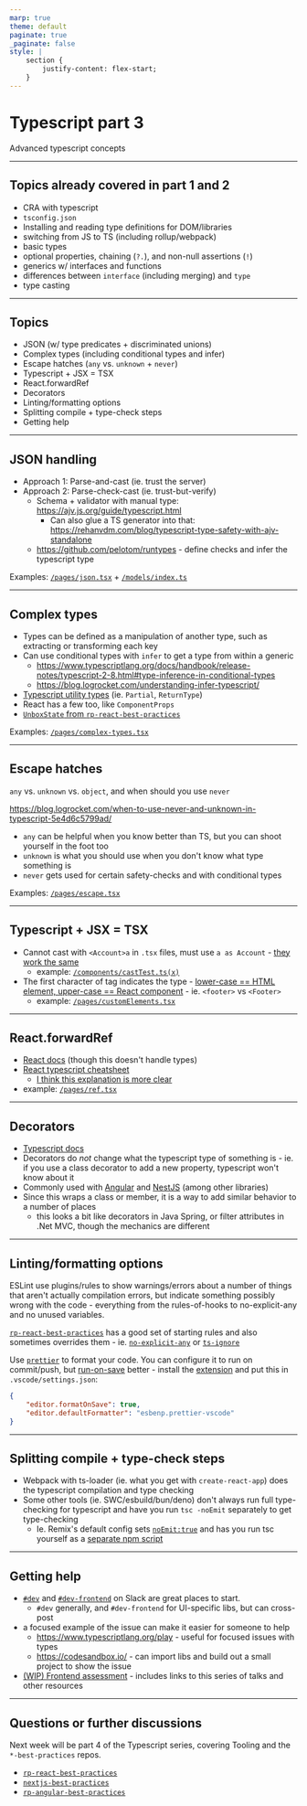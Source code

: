 ```yaml
---
marp: true
theme: default
paginate: true
_paginate: false
style: |
    section {
        justify-content: flex-start;
    }
---
```


# Typescript part 3

Advanced typescript concepts

---

## Topics already covered in part 1 and 2

- CRA with typescript
- `tsconfig.json`
- Installing and reading type definitions for DOM/libraries
- switching from JS to TS (including rollup/webpack)
- basic types
- optional properties, chaining (`?.`), and non-null assertions (`!`)
- generics w/ interfaces and functions
- differences between `interface` (including merging) and `type`
- type casting

---

## Topics

- JSON (w/ type predicates + discriminated unions)
- Complex types (including conditional types and infer)
- Escape hatches (`any` vs. `unknown` + `never`)
- Typescript + JSX = TSX
- React.forwardRef
- Decorators
- Linting/formatting options
- Splitting compile + type-check steps
- Getting help

---

## JSON handling

- Approach 1: Parse-and-cast (ie. trust the server)
- Approach 2: Parse-check-cast (ie. trust-but-verify)
  - Schema + validator with manual type: <https://ajv.js.org/guide/typescript.html>
    - Can also glue a TS generator into that: <https://rehanvdm.com/blog/typescript-type-safety-with-ajv-standalone>
  - <https://github.com/pelotom/runtypes> - define checks and infer the typescript type

Examples: [`/pages/json.tsx`](/pages/json.tsx) + [`/models/index.ts`](/models/index.ts)

---

## Complex types

- Types can be defined as a manipulation of another type, such as extracting or transforming each key
- Can use conditional types with `infer` to get a type from within a generic
  - <https://www.typescriptlang.org/docs/handbook/release-notes/typescript-2-8.html#type-inference-in-conditional-types>
  - <https://blog.logrocket.com/understanding-infer-typescript/>
- [Typescript utility types](https://www.typescriptlang.org/docs/handbook/utility-types.html) (ie. `Partial`, `ReturnType`)
- React has a few too, like `ComponentProps`
- [`UnboxState` from `rp-react-best-practices`](https://github.com/Rightpoint/rp-react-best-practices/blob/master/src/lib/rtl-utils/interfaces/TestConfig.ts#L25)

Examples: [`/pages/complex-types.tsx`](/pages/complex-types.tsx)

---

## Escape hatches

`any` vs. `unknown` vs. `object`, and when should you use `never`

<https://blog.logrocket.com/when-to-use-never-and-unknown-in-typescript-5e4d6c5799ad/>

- `any` can be helpful when you know better than TS, but you can shoot yourself in the foot too
- `unknown` is what you should use when you don't know what type something is
- `never` gets used for certain safety-checks and with conditional types

Examples: [`/pages/escape.tsx`](/pages/escape.tsx)

---

## Typescript + JSX = TSX

- Cannot cast with `<Account>a` in `.tsx` files, must use `a as Account` - [they work the same](https://www.typescriptlang.org/docs/handbook/jsx.html#the-as-operator)
  - example: [`/components/castTest.ts`](/components/castTest.ts)[`(x)`](/components/castTest.tsx)
- The first character of tag indicates the type - [lower-case == HTML element, upper-case == React component](https://www.typescriptlang.org/docs/handbook/jsx.html#type-checking) - ie. `<footer>` vs `<Footer>`
  - example: [`/pages/customElements.tsx`](/pages/customElements.tsx)

---

## React.forwardRef

- [React docs](https://reactjs.org/docs/forwarding-refs.html) (though this doesn't handle types)
- [React typescript cheatsheet](https://react-typescript-cheatsheet.netlify.app/docs/basic/getting-started/forward_and_create_ref)
  - [I think this explanation is more clear](https://www.carlrippon.com/react-forwardref-typescript)
- example: [`/pages/ref.tsx`](/pages/ref.tsx)

---

## Decorators

- [Typescript docs](https://www.typescriptlang.org/docs/handbook/decorators.html)
- Decorators do _not_ change what the typescript type of something is - ie. if you use a class decorator to add a new property, typescript won't know about it
- Commonly used with [Angular](https://angular.io/api/core/Component) and [NestJS](https://docs.nestjs.com/controllers#routing) (among other libraries)
- Since this wraps a class or member, it is a way to add similar behavior to a number of places
  - this looks a bit like decorators in Java Spring, or filter attributes in .Net MVC, though the mechanics are different

---

## Linting/formatting options

ESLint use plugins/rules to show warnings/errors about a number of things that aren't actually compilation errors, but indicate something possibly wrong with the code - everything from the rules-of-hooks to no-explicit-any and no unused variables.

[`rp-react-best-practices`](https://github.com/Rightpoint/rp-react-best-practices/blob/f0ca0fd32cb8a7fb1dc5c52c858d103ae92f9086/.eslintrc.json#L9-L16) has a good set of starting rules and also sometimes overrides them - ie.  [`no-explicit-any`](https://github.com/Rightpoint/rp-react-best-practices/blob/f0ca0fd32cb8a7fb1dc5c52c858d103ae92f9086/src/hooks/useForm.ts#L3-L4) or [`ts-ignore`](https://github.com/Rightpoint/rp-react-best-practices/blob/f0ca0fd32cb8a7fb1dc5c52c858d103ae92f9086/src/lib/rtl-utils/index.ts#L31-L33)

Use [`prettier`](https://prettier.io/) to format your code.  You can configure it to run on commit/push, but [run-on-save](https://github.com/Rightpoint/rp-react-best-practices/blob/master/README.md#recommended-vscode-configuration) better - install the [extension](https://marketplace.visualstudio.com/items?itemName=esbenp.prettier-vscode) and put this in `.vscode/settings.json`:

```json
{
    "editor.formatOnSave": true,
    "editor.defaultFormatter": "esbenp.prettier-vscode"
}
```

---

## Splitting compile + type-check steps

- Webpack with ts-loader (ie. what you get with `create-react-app`) does the typescript compilation and type checking
- Some other tools (ie. SWC/esbuild/bun/deno) don't always run full type-checking for typescript and have you run `tsc -noEmit` separately to get type-checking
  - Ie. Remix's default config sets [`noEmit:true`](https://github.com/Rightpoint/expert-finder/blob/6b57c35eb40877abcd9df038cb02276b016b5807/tsconfig.json#L17-L18) and has you run tsc yourself as a [separate npm script](https://github.com/Rightpoint/expert-finder/blob/6b57c35eb40877abcd9df038cb02276b016b5807/package.json#L11-L14)

---

## Getting help

- [`#dev`](https://rightpointlabs.slack.com/archives/C025Y38TR) and [`#dev-frontend`](https://rightpointlabs.slack.com/archives/CCA1EDEAE) on Slack are great places to start.
  - `#dev` generally, and `#dev-frontend` for UI-specific libs, but can cross-post
- a focused example of the issue can make it easier for someone to help
  - <https://www.typescriptlang.org/play> - useful for focused issues with types
  - <https://codesandbox.io/> - can import libs and build out a small project to show the issue
- [(WIP) Frontend assessment](https://rpo365-my.sharepoint.com/:x:/r/personal/jjenson_rightpoint_com/_layouts/15/doc2.aspx?sourcedoc=%7Bde5320f1-6aa0-4a65-b2b9-37f29f0ba0b7%7D) - includes links to this series of talks and other resources

---

## Questions or further discussions

Next week will be part 4 of the Typescript series, covering Tooling and the `*-best-practices` repos.

- [`rp-react-best-practices`](https://github.com/Rightpoint/rp-react-best-practices)
- [`nextjs-best-practices`](https://github.com/Rightpoint/nextjs-best-practices)
- [`rp-angular-best-practices`](https://github.com/Rightpoint/rp-angular-best-practices)
